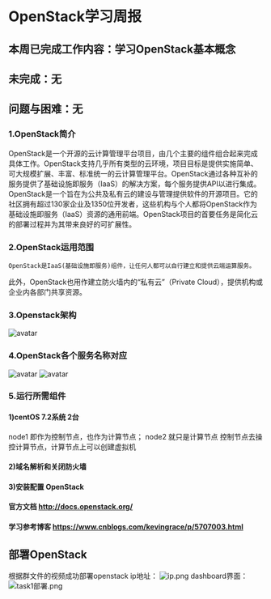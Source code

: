 
# OpenStack学习周报
## 本周已完成工作内容：学习OpenStack基本概念
## 未完成：无
## 问题与困难：无
### 1.OpenStack简介
OpenStack是一个开源的云计算管理平台项目，由几个主要的组件组合起来完成具体工作。OpenStack支持几乎所有类型的云环境，项目目标是提供实施简单、可大规模扩展、丰富、标准统一的云计算管理平台。OpenStack通过各种互补的服务提供了基础设施即服务（IaaS）的解决方案，每个服务提供API以进行集成。
OpenStack是一个旨在为公共及私有云的建设与管理提供软件的开源项目。它的社区拥有超过130家企业及1350位开发者，这些机构与个人都将OpenStack作为基础设施即服务（IaaS）资源的通用前端。OpenStack项目的首要任务是简化云的部署过程并为其带来良好的可扩展性。
### 2.OpenStack运用范围
    OpenStack是IaaS(基础设施即服务)组件，让任何人都可以自行建立和提供云端运算服务。
此外，OpenStack也用作建立防火墙内的“私有云”（Private Cloud），提供机构或企业内各部门共享资源。

### 3.Openstack架构

![avatar](https://images2015.cnblogs.com/blog/907596/201608/907596-20160826100016851-888912023.png)
 
### 4.OpenStack各个服务名称对应
![avatar](https://images2015.cnblogs.com/blog/907596/201608/907596-20160826100103179-894439631.png)
![avatar](https://images2015.cnblogs.com/blog/907596/201608/907596-20160826100118507-1580173894.png)
### 5.运行所需组件
#### 1)centOS 7.2系统 2台 
node1 即作为控制节点，也作为计算节点；
node2 就只是计算节点
控制节点去操控计算节点，计算节点上可以创建虚拟机
#### 2)域名解析和关闭防火墙
#### 3)安装配置 OpenStack
#### 官方文档 http://docs.openstack.org/
#### 学习参考博客 https://www.cnblogs.com/kevingrace/p/5707003.html

## 部署OpenStack
根据群文件的视频成功部署openstack
ip地址：
![ip.png](https://i.loli.net/2019/04/16/5cb544b7e87cd.png)
dashboard界面：
![task1部署.png](https://i.loli.net/2019/04/16/5cb544b804d0e.png)